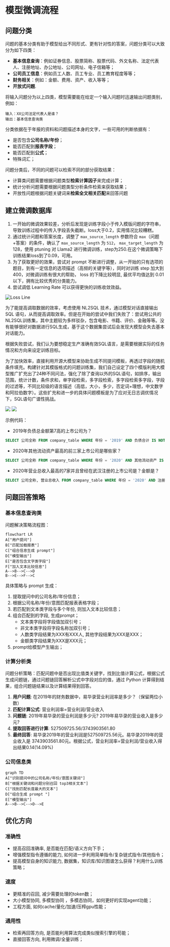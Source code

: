 # 模型微调流程
## 问题分类
问题的基本分类有助于模型给出不同形式、更有针对性的答案，问题分类可以大致分为如下四类：

- **基本信息查询**：例如证券信息、股票简称、股票代码、外文名称、法定代表人、注册地址、办公地址、公司网址、电子信箱等；
- **公司员工信息**：例如员工人数、员工专业、员工教育程度等等；
- **财务相关**：例如：金额、费用、资产、收入等等；
- **开放式问题**.

将输入问题分为以上四类，模型需要能在给定一个输入问题时迅速输出问题类别，例如：

```
输入：XX公司法定代表人是谁？
输出：基本信息查询类
```

分类依据在于年报的资料和问题描述本身的文字，一些可用的判断依据有：

- 是否包含**公司名称/年份**；
- 能否匹配到**报表字段**；
- 能否匹配到**公式**；
- 特殊词汇；

问题分类后，不同的问题可以检索不同的部分获取结果：

- 计算类问题需要根据问题类型**检索计算因子**来完成计算；
- 统计分析问题需要根据问题类型分析条件检索来获取结果；
- 开放性问题根据问题关键词来**检索全文相关匹配**来回答问题 



## 建立微调数据库

1. 一开始的微调效果较差，分析后发现是训练字段小于传入模版问题的字符串，导致训练过程中的传入字段丢失截断。loss大于0.2，实用情况比较糟糕。 
2. 通过统计问题和答案长度，调整了 `max_source_length` 参数符合 `max`（问题+答案）的条件，确认了 `max_source_length` 为 `512`， `max_target_length` 为128，使用 ptuning 对 Llama2 进行微调训练，step为250.在这个微调策略下训练结果loss到了0.09，可用。 
3. 为了获取更好的效果，尝试对 prompt 不断进行调整，从一开始的只有选项的题目，到有一定信息的选项描述（高频的关键字等），同时对训练 step 加大到 400，对微调训练有很大的帮助， loss 的下降比较明显, 最优平均值达到 0.01 以下，拥有比较优秀的分类能力。 
4. 尝试调低 Learning Rate 可以获得更快的训练收敛效益。

![Loss Line](../assets/训练损失曲线.png)

为了能提高调取数据的效率，考虑使用 NL2SQL 技术，通过模型对话直接输出 SQL 语句，从而提高调取效率。但是在开始的尝试中我们失败了：尝试用公共的NL2SQL训练集，其中主题较为多样驳杂，包含电影、书籍、评价、金融等等。没有能够很好对数据进行SQL生成，基于这个数据集尝试后会发现大模型会失去基本对话能力。

根据失败尝试，我们认为要想稳定生产准确有效SQL语言，是需要根据实际的任务情况和方向来设定训练目标。

为了加快效率，直接利用开源大模型来协助生成不同提问模板，再透过字段的随机条件填充。构建针对其模版格式的问题训练集，我们自己设定了四个模版利用大模型推广扩充出了24种不同问法，强化了除了查询以外的SQL语句，如排序，输出范围，统计计数，条件求和，单字段检索，多字段检索，多字段检索多字段，字段的过滤等，不同比较级的语言描述（高低，大小，多少，否定词+理想，中文数字和阿拉伯数字）。这些扩充和进一步的具体问题模板是为了应对无日志调优情况下，SQL语句广谱性挑战。

![](../assets/微调数据库构造.png)
![](../assets/Prompt替换.png)

示例代码：

- 2019年负债总金额第7高的上市公司为？
```sql
SELECT 公司全称 FROM company_table WHERE 年份 = '2019' AND 负债合计 IS NOT NULL ORDER BY 负债合计 DESC LIMIT 1 OFFSET 6 
```
- 2020年其他流动资产最高的前三家上市公司是哪些家？ 
```sql
SELECT 公司全称 FROM company_table WHERE 年份 = '2020' AND 其他流动资产 IS NOT NULL ORDER BY 其他流动资产 DESC LIMIT 3 
```
- 2020年营业总收入最高的7家并且曾经在武汉注册的上市公司是？金额是？
```sql 
SELECT 公司全称, 营业总收入 FROM company_table WHERE 年份 = '2020' AND 注册地址 LIKE '%武汉%' AND 营业总收入 IS NOT NULL ORDER BY 营业总收入 DESC LIMIT 7 
```


## 问题回答策略
### 基本信息查询类
问题解决策略流程图：
```mermaid
flowchart LR
A["用户提问"]
B["匹配加载报表"]
C["组合信息生成 prompt"]
D["模型输出"]
E["是否包含文字类字段"]
F["加入文本比较信息"]
A-->B-->C-->D
B-->E-->F-->C
```
具体策略与 prompt 生成：

1. 提取提问中的公司名称/年份信息；
2. 根据公司名称/年份/意图匹配报表表格字段； 
3. 若匹配到文本类字段与多个年份, 则加入文本比较信息；
4. 组合匹配到的字段, 生成prompt；
    - 文本类字段将字段值加双引号；
    - 非文本类字段将字段名称加双引号； 
    - 人数类字段结果为XXX有XXX人, 其他字段结果为XXX是XXX；
    - 金额类字段结果为XXX是XXX元；
5. prompt给模型产生输出；

### 计算分析类
问题分析策略：匹配问题中是否出现比值类关键字，找到比值计算公式，根据公式生成问题链，通过问题链回答解析公式中字段对应的值，通过 Python 计算得到结果，组合问题链结果以及计算结果得到回答。

1. **用户问题**: 在2019年的财务数据中，易华录营业利润率是多少？（保留两位小数）
2. **匹配计算公式**: 营业利润率=营业利润/营业收入
3. **问题链**: 2019年易华录的营业利润是多少元? 2019年易华录的营业收入是多少元?
4. **提取回答进行计算**: 527509725.56/3743903561.80
5. **最终回答**: 易华录2019年的营业利润是527509725.56元。易华录2019年的营业收入是 3743903561.80元。根据公式，营业利润率=营业利润/营业收入得出结果0.14(14.09%) 


### 公司信息类
```mermaid
graph TD
A["识别提问中的公司名称/年份/意图关键词"]
B["根据关键词和问题分别召回 top3相关文本"]
C["找到匹配长度最大的文本"]
D["组合生成 prompt "]
E["模型输出"]
A-->B-->C-->D-->E
```

## 优化方向
### 准确性 
- 提高召回准确率, 是否能在匹配/语义方向下手；
- 增强模型指令遵循的能力, 如何进一步利用简单指令/复杂链式指令/其他指令；
- 提高模型自身的知识能力, 数据集，知识库/知识图谱怎么获得？利用什么训练策略；

### 速度 
- 更精准的召回, 减少需要处理的token数； 
- 大小模型协同, 多模型协同 ，多模态协同，如何更好的实现agent功能；
- 工程方面, 如何cache/量化/加速/压榨gpu性能； 

### 通用性 
- 检索再回答方向, 是否能利用算法完成类似搜索引擎的苟能；
- 直接回答方向, 利用微调/全量训练；